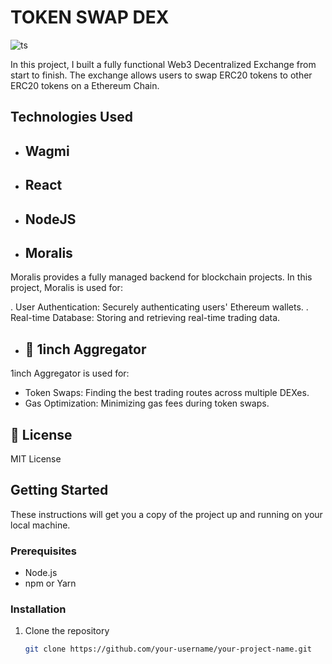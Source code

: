 # TOKEN SWAP DEX


![ts](https://github.com/husna3249/token-swap/assets/131730258/b50a2ac6-ace0-46ed-850f-90bcb33fad18)


In this project, I built a fully functional Web3 Decentralized Exchange from start to finish. The exchange allows users to swap ERC20 tokens to other ERC20 tokens on a Ethereum Chain.

## Technologies Used


- ## Wagmi
- ## React
- ## NodeJS
- ## Moralis

Moralis provides a fully managed backend for blockchain projects. In this project, Moralis is used for:

. User Authentication: Securely authenticating users' Ethereum wallets.
. Real-time Database: Storing and retrieving real-time trading data.
- ## 🔄 1inch Aggregator

1inch Aggregator is used for:

- Token Swaps: Finding the best trading routes across multiple DEXes.
- Gas Optimization: Minimizing gas fees during token swaps.

## 📜 License

MIT License


## Getting Started

These instructions will get you a copy of the project up and running on your local machine.

### Prerequisites

- Node.js
- npm or Yarn

### Installation

1. Clone the repository
   ```bash
   git clone https://github.com/your-username/your-project-name.git

